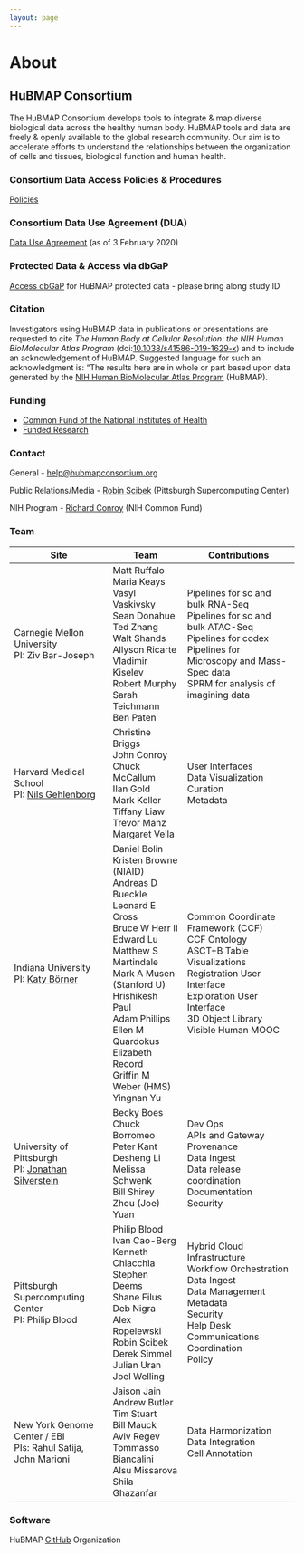 ```yaml
---
layout: page
---
```

# About

## HuBMAP Consortium
The HuBMAP Consortium develops tools to integrate & map diverse biological data across the healthy human body. HuBMAP tools and data are freely & openly available to the global research community. Our aim is to accelerate efforts to understand the relationships between the organization of cells and tissues, biological function and human health.

### Consortium Data Access Policies & Procedures
[Policies](https://hubmapconsortium.org/policies/)

### Consortium Data Use Agreement (DUA)
[Data Use Agreement](https://hubmapconsortium.org/wp-content/uploads/2020/06/DUA_FINAL_2020_02_03_for_Signature.pdf) (as of 3 February 2020)

### Protected Data & Access via dbGaP
[Access dbGaP](https://dbgap.ncbi.nlm.nih.gov/aa/wga.cgi?page=login) for HuBMAP protected data - please bring along study ID

### Citation
Investigators using HuBMAP data in publications or presentations are requested to cite _The Human Body at Cellular Resolution: the NIH Human BioMolecular Atlas Program_ (doi:[10.1038/s41586-019-1629-x](https://doi.org/10.1038/s41586-019-1629-x)) and to include an acknowledgement of HuBMAP. Suggested language for such an acknowledgment is: “The results here are in whole or part based upon data generated by the [NIH Human BioMolecular Atlas Program](https://hubmapconsortium.org) (HuBMAP).

### Funding
- [Common Fund of the National Institutes of Health](https://commonfund.nih.gov/HuBMAP)
- [Funded Research](https://commonfund.nih.gov/HuBMAP/fundedresearch)
 
### Contact
General - help@hubmapconsortium.org

Public Relations/Media - [Robin Scibek](mailto:flaus@psc.edu) (Pittsburgh Supercomputing Center)

NIH Program - [Richard Conroy](mailto:richard.conroy@nih.gov) (NIH Common Fund)

### Team

<table>
<thead>
  <tr>
    <th>Site</th>
    <th>Team</th>
    <th>Contributions</th>
  </tr>
</thead>
<tbody>
<tr>
  <td>
  Carnegie Mellon University<br>
  PI: Ziv Bar-Joseph<br>
  </td>
  <td>
  Matt Ruffalo<br>
  Maria Keays<br>
  Vasyl Vaskivsky<br> 
  Sean Donahue<br>
  Ted Zhang<br>
  Walt Shands<br>
  Allyson Ricarte<br>
  Vladimir Kiselev <br>
  Robert Murphy<br>
  Sarah Teichmann <br>
  Ben Paten<br>
  </td>
  <td>
  Pipelines for sc and bulk RNA-Seq<br>
  Pipelines for sc and bulk ATAC-Seq<br>
  Pipelines for codex<br>
  Pipelines for Microscopy and Mass-Spec data<br>
  SPRM for analysis of imagining data<br>
  </td>
</tr>
<tr>
  <td>
  Harvard Medical School<br>
  PI: <a href="http://gehlenborglab.org/team/members/nils-gehlenborg/">Nils Gehlenborg</a><br>
  </td>
  <td>
  Christine Briggs<br>
  John Conroy<br>
  Chuck McCallum<br>
  Ilan Gold<br>
  Mark Keller<br>
  Tiffany Liaw<br>
  Trevor Manz<br>
  Margaret Vella<br>
  </td>
  <td>
  User Interfaces<br>
  Data Visualization<br>
  Curation<br>
  Metadata<br>
  </td>
</tr>
<tr>
  <td>
  Indiana University<br>
  PI: <a href="http://cns.iu.edu">Katy Börner</a><br>
  </td>
  <td>
  Daniel Bolin<br>
  Kristen Browne (NIAID)<br>
  Andreas D Bueckle<br>
  Leonard E Cross<br>
  Bruce W Herr II<br>
  Edward Lu<br>
  Matthew S Martindale<br>
  Mark A Musen (Stanford U)<br>
  Hrishikesh Paul<br>
  Adam Phillips<br>
  Ellen M Quardokus<br>
  Elizabeth Record<br>
  Griffin M Weber (HMS)<br>
  Yingnan Yu<br>
  </td>
  <td>
  Common Coordinate Framework (CCF)<br>
  CCF Ontology<br>
  ASCT+B Table Visualizations<br>
  Registration User Interface<br>
  Exploration User Interface<br>
  3D Object Library<br>
  Visible Human MOOC<br>
  </td>
</tr>
<tr>
  <td>
  University of Pittsburgh<br>
  PI: <a href="https://rio.pitt.edu">Jonathan Silverstein<a><br>
  </td>
  <td>
  Becky Boes<br>
  Chuck Borromeo<br>
  Peter Kant<br>
  Desheng Li<br>
  Melissa Schwenk<br>
  Bill Shirey<br>
  Zhou (Joe) Yuan<br>
  </td>
  <td>
  Dev Ops<br>
  APIs and Gateway<br>
  Provenance<br>
  Data Ingest<br>
  Data release coordination<br>
  Documentation<br>
  Security<br>
  </td>
</tr>
<tr>
  <td>
  Pittsburgh Supercomputing Center<br>
  PI: Philip Blood<br>
  </td>
  <td>
  Philip Blood<br>
  Ivan Cao-Berg<br>
  Kenneth Chiacchia<br>
  Stephen Deems<br>
  Shane Filus<br>
  Deb Nigra<br>
  Alex Ropelewski<br>
  Robin Scibek<br>
  Derek Simmel<br>
  Julian Uran<br>
  Joel Welling<br>
  </td>
  <td>
  Hybrid Cloud Infrastructure<br>
  Workflow Orchestration<br>
  Data Ingest<br>
  Data Management<br>
  Metadata<br>
  Security<br>
  Help Desk<br>
  Communications<br>
  Coordination<br>
  Policy<br>
  </td>
</tr>
<tr>
  <td>
  New York Genome Center / EBI<br>
  PIs: Rahul Satija, John Marioni<br>
  </td>
  <td>
  Jaison Jain<br>
  Andrew Butler<br>
  Tim Stuart<br>
  Bill Mauck<br>
  Aviv Regev<br>
  Tommasso Biancalini<br>
  Alsu Missarova<br>
  Shila Ghazanfar<br>
  </td>
  <td>
  Data Harmonization<br>
  Data Integration<br>
  Cell Annotation<br>
  </td>
</tr>
</tbody>
</table>


### Software
HuBMAP [GitHub](https://github.com/hubmapconsortium) Organization
